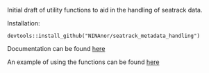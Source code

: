 Initial draft of utility functions to aid in the handling of seatrack data.

Installation:

```
devtools::install_github("NINAnor/seatrack_metadata_handling")
```

Documentation can be found [here](https://NINAnor.github.io/seatrack_metadata_handling/)

An example of using the functions can be found [here](https://jevansbio.github.io/seatrack_functions/articles/introduction.html)
